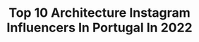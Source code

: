 ---
title: Top 10 Architecture Instagram Influencers In Portugal In 2022
description: >-
  Find top architecture Instagram influencers in Portugal in 2022. Most popular hashtags: #architecture #portugal #architecturephotography.
platform: Instagram
hits: 57
text_top: Analyze the most popular Instagram accounts on inBeat.
text_bottom: Our search engine holds 57 Instagram influencers like this in Portugal for you to collaborate.
profiles:
  - username: "lucas_rays"
    fullname: >-
      Lucas
    bio: >-
      Vegan🍀 Artist 🎨🎨🖌 Product Designer🍥 Architecture 👨‍💼🌆
    location: "Portugal"
    followers: 12410
    engagement: 803
    commentsToLikes: 0.023073
    id: ckaoze1iolgn30i786s2yi0j0
    verified: false
    hashtags: "#greektemple, #sicily, #agrigento, #fallen"
  - username: "joanafneves"
    fullname: >-
      Joana Neves
    bio: >-
      📍 Lisbon, Portugal 🎓 Architecture & Urban Planning 📩 General inquiries or collaborations: lara@next.pt
    location: "Portugal"
    followers: 36305
    engagement: 187
    commentsToLikes: 0.013954
    id: ck6twykmfuu800j71swdkmp1y
    verified: false
    hashtags: "#botichallenge, #26, #girlsgoneloavies, #peleforeo"
  - username: "bnw_unlimited"
    fullname: >-
      bnw_unlimited
    bio: >-
      Here we focus on bnw architecture photos. Follow us and tag #bnw_unlimited to be featured here or in any of our hubs. Founders: @sck707 and @sim_sve
    location: "Portugal"
    followers: 35436
    engagement: 148
    commentsToLikes: 0.056911
    id: ck5q4bb4tog7i0i114kdk72ut
    verified: false
    hashtags: ""
  - username: "ricardoliveiralves"
    fullname: >-
      Ricardo Oliveira Alves
    bio: >-
      Former Architect that does mainly Architecture Video/Photography. All material are copyrighted. #ricardooliveiraalves
    location: "Portugal"
    followers: 7332
    engagement: 317
    commentsToLikes: 0.064031
    id: ck13ca5l6zco90i19kuywps57
    verified: false
    hashtags: "#portugal, #ricardooliveiraalves, #archidaily, #abitare"
  - username: "chicky.bombony"
    fullname: >-
      Kate Bombony
    bio: >-
      Here I reflect about my being, architecture & design, have fun with visual and share moments of my life Turning discarded wood into art @woometry
    location: "Portugal"
    followers: 6643
    engagement: 216
    commentsToLikes: 0.092130
    id: ck15t3albg4uo0i19vc21scws
    verified: false
    hashtags: "#digitalart, #ipadprocreate, #artist, #sketch"
  - username: "ceulemansfabian"
    fullname: >-
      Fabian Ceulemans
    bio: >-
      B&W, landscape, architecture, streetphotography 📍Genk 🇧🇪 All pictures are mine. I don’t follow private accounts.
    location: "Portugal"
    followers: 3249
    engagement: 2230
    commentsToLikes: 0.040550
    id: ck6ughu0o344v0j7174dkmm2f
    verified: false
    hashtags: "#ig, #epic, #blackandwhite, #streetphotographer"
  - username: "maioarchitects"
    fullname: >-
      MAIO
    bio: >-
      Architecture - Barcelona - New York
    location: "Portugal"
    followers: 32852
    engagement: 608
    commentsToLikes: 0.010271
    id: ck5q6sbguyn6w0i11jpxhn7fh
    verified: false
    hashtags: "#housing, #workinprogress, #model, #dogma"
  - username: "tiagocostaluis"
    fullname: >-
      Tiago Costa Luis
    bio: >-
      co-founder of @mearquitectos
    location: "Portugal"
    followers: 2672
    engagement: 1812
    commentsToLikes: 0.034328
    id: ckap7qdd9l3pv0i78tay62gig
    verified: false
    hashtags: "#photography, #fashion, #mencasualstyle, #fotografia"
  - username: "untitled.save"
    fullname: >-
      Untitled
    bio: >-
      📍Porto, Portugal 🔽 Original Work, Shop Now🔽
    location: "Portugal"
    followers: 19407
    engagement: 623
    commentsToLikes: 0.009092
    id: ck0u12fryvjyo0i19m58a4wbc
    verified: false
    hashtags: "#louvre, #classichollywood, #portugalart, #fridakahloquotes"
  - username: "benjaminphilbertbrasilia"
    fullname: >-
      Benjamin Philbert
    bio: >-
      BENJI | DJ ENTERTAINER VOYAGEUR Canet - 🇫🇷 Resident @campingbrasilia Proud golden retriever daddy gay 🏳️‍🌈
    location: "Portugal"
    followers: 25898
    engagement: 403
    commentsToLikes: 0.014111
    id: ckap5m53sca8q0i78a3upqxk9
    verified: false
    hashtags: "#instamood, #nosoloagua, #gayparis, #bear"
---